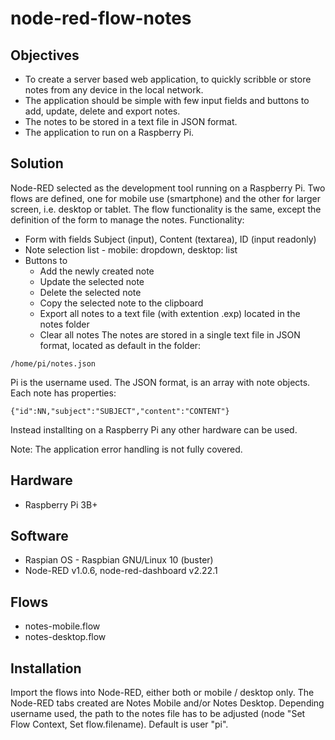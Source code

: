 # node-red-flow-notes

## Objectives
* To create a server based web application, to quickly scribble or store notes from any device in the local network.
* The application should be simple with few input fields and buttons to add, update, delete and export notes.
* The notes to be stored in a text file in JSON format.
* The application to run on a Raspberry Pi.

## Solution
Node-RED selected as the development tool running on a Raspberry Pi.
Two flows are defined, one for mobile use (smartphone) and the other for larger screen, i.e. desktop or tablet.
The flow functionality is the same, except the definition of the form to manage the notes.
Functionality:
* Form with fields Subject (input), Content (textarea), ID (input readonly)
* Note selection list - mobile: dropdown, desktop: list
* Buttons to
	* Add the newly created note
	* Update the selected note
	* Delete the selected note
	* Copy the selected note to the clipboard
	* Export all notes to a text file (with extention .exp) located in the notes folder
	* Clear all notes
The notes are stored in a single text file in JSON format, located as default in the folder:
```
/home/pi/notes.json
```
Pi is the username used.
The JSON format, is an array with note objects. Each note has properties:
```
{"id":NN,"subject":"SUBJECT","content":"CONTENT"}
```

Instead installting on a Raspberry Pi any other hardware can be used.

Note: The application error handling is not fully covered.

## Hardware
* Raspberry Pi 3B+

## Software
* Raspian OS - Raspbian GNU/Linux 10 (buster)
* Node-RED v1.0.6, node-red-dashboard v2.22.1

## Flows
* notes-mobile.flow
* notes-desktop.flow

## Installation
Import the flows into Node-RED, either both or mobile / desktop only.
The Node-RED tabs created are Notes Mobile and/or Notes Desktop.
Depending username used, the path to the notes file has to be adjusted (node "Set Flow Context, Set flow.filename). Default is user "pi".

